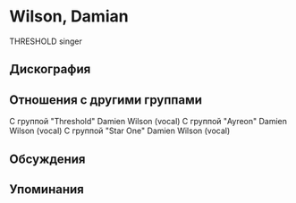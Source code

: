 # Wilson, Damian

THRESHOLD singer

## Дискография


## Отношения с другими группами

C группой "Threshold" Damien Wilson (vocal)
C группой "Ayreon" Damien Wilson (vocal)
C группой "Star One" Damien Wilson (vocal)

## Обсуждения


## Упоминания

